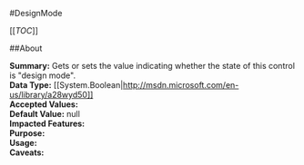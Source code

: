 #DesignMode

[[_TOC_]]

##About

**Summary:**  Gets or sets the value indicating whether the state of this control is "design mode".   
**Data Type:** [[System.Boolean|http://msdn.microsoft.com/en-us/library/a28wyd50]]  
**Accepted Values:**   
**Default Value:** null  
**Impacted Features:**   
**Purpose:**   
**Usage:**   
**Caveats:**   

